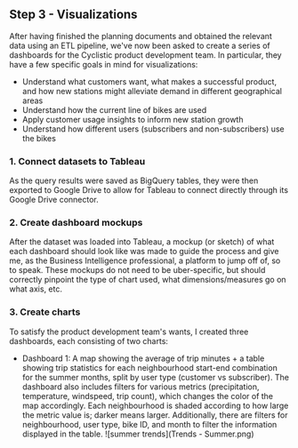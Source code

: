 ## Step 3 - Visualizations
After having finished the planning documents and obtained the relevant data using an ETL pipeline, we've now been asked to create a series of dashboards for the Cyclistic product development team. In particular, they have a few specific goals in mind for visualizations:
- Understand what customers want, what makes a successful product, and how new stations might alleviate demand in different geographical areas
- Understand how the current line of bikes are used
- Apply customer usage insights to inform new station growth
- Understand how different users (subscribers and non-subscribers) use the bikes

### 1. Connect datasets to Tableau
As the query results were saved as BigQuery tables, they were then exported to Google Drive to allow for Tableau to connect directly through its Google Drive connector. 
### 2. Create dashboard mockups
After the dataset was loaded into Tableau, a mockup (or sketch) of what each dashboard should look like was made to guide the process and give me, as the Business Intelligence professional, a platform to jump off of, so to speak. These mockups do not need to be uber-specific, but should correctly pinpoint the type of chart used, what dimensions/measures go on what axis, etc.
### 3. Create charts
To satisfy the product development team's wants, I created three dashboards, each consisting of two charts:
- Dashboard 1: A map showing the average of trip minutes + a table showing trip statistics for each neighbourhood start-end combination for the summer months, split by user type (customer vs subscriber). The dashboard also includes filters for various metrics (precipitation, temperature, windspeed, trip count), which changes the color of the map accordingly. Each neighbourhood is shaded according to how large the metric value is; darker means larger. Additionally, there are filters for neighbourhood, user type, bike ID, and month to filter the information displayed in the table.
![summer trends](Trends - Summer.png)
